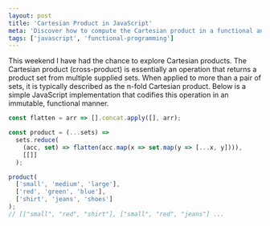 ```yaml
---
layout: post
title: 'Cartesian Product in JavaScript'
meta: 'Discover how to compute the Cartesian product in a functional and immutable manner using JavaScript ES2015.'
tags: ['javascript', 'functional-programming']
---
```


This weekend I have had the chance to explore Cartesian products.
The Cartesian product (cross-product) is essentially an operation that returns a product set from multiple supplied sets. <!--more-->
When applied to more than a pair of sets, it is typically described as the n-fold Cartesian product.
Below is a simple JavaScript implementation that codifies this operation in an immutable, functional manner.

```js
const flatten = arr => [].concat.apply([], arr);

const product = (...sets) =>
  sets.reduce(
    (acc, set) => flatten(acc.map(x => set.map(y => [...x, y]))),
    [[]]
  );

product(
  ['small', 'medium', 'large'],
  ['red', 'green', 'blue'],
  ['shirt', 'jeans', 'shoes']
);
// [["small", "red", "shirt"], ["small", "red", "jeans"] ...
```

